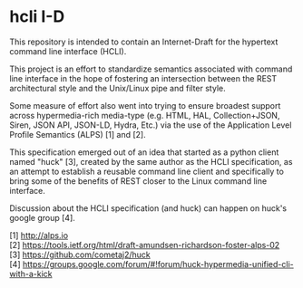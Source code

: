 # hcli I-D

This repository is intended to contain an Internet-Draft for the hypertext command line interface (HCLI).

This project is an effort to standardize semantics associated with command line interface in the hope of fostering an intersection between the REST architectural style and the Unix/Linux pipe and filter style.

Some measure of effort also went into trying to ensure broadest support across hypermedia-rich media-type (e.g. HTML, HAL, Collection+JSON, Siren, JSON API, JSON-LD, Hydra, Etc.) via the use of the Application Level Profile Semantics (ALPS) [1] and [2].

This specification emerged out of an idea that started as a python client named "huck" [3], created by the same author as the HCLI specification, as an attempt to establish a reusable command line client and specifically to bring some of the benefits of REST closer to the Linux command line interface.

Discussion about the HCLI specification (and huck) can happen on huck's google group [4].

[1] http://alps.io  
[2] https://tools.ietf.org/html/draft-amundsen-richardson-foster-alps-02  
[3] https://github.com/cometaj2/huck  
[4] https://groups.google.com/forum/#!forum/huck-hypermedia-unified-cli-with-a-kick
